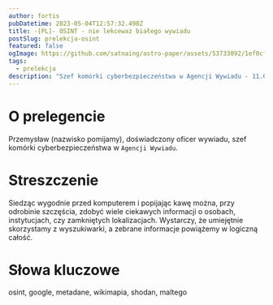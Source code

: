 ```yaml
---
author: fortis
pubDatetime: 2023-05-04T12:57:32.498Z
title: -[PL]- OSINT - nie lekceważ białego wywiadu
postSlug: prelekcja-osint
featured: false
ogImage: https://github.com/satnaing/astro-paper/assets/53733092/1ef0cf03-8137-4d67-ac81-84a032119e3a
tags:
  - prelekcja
description: "Szef komórki cyberbezpieczeństwa w Agencji Wywiadu - 11.05.2023, 18:15 - MS Teams"
---
```



#  O prelegencie

Przemysław (nazwisko pomijamy), doświadczony oficer wywiadu, szef komórki cyberbezpieczeństwa w `Agencji Wywiadu`.

# Streszczenie

Siedząc wygodnie przed komputerem i popijając kawę można, przy odrobinie szczęścia, zdobyć wiele ciekawych informacji o osobach, instytucjach, czy zamkniętych lokalizacjach. Wystarczy, że umiejętnie skorzystamy z wyszukiwarki, a zebrane informacje powiążemy w logiczną całość.


# Słowa kluczowe

osint, google, metadane, wikimapia, shodan, maltego





